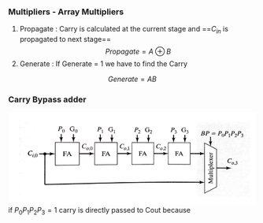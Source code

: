 ### Multipliers - Array Multipliers
1. Propagate : Carry is calculated at the current stage and ==$C_{in}$ is  propagated to next stage==
$$
Propagate = A \oplus B
$$
2. Generate : If Generate = 1 we have to find the Carry

$$
Generate = AB
$$


### Carry Bypass adder

![](BTech/S6/VLSI/Pasted%20image%2020240417192854.png)
if $P_0P_1P_2P_3 = 1$ carry is directly passed to Cout because    



